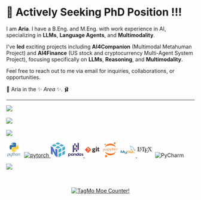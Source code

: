 









# 👋 Actively Seeking PhD Position !!!


I am **Aria**. I have a B.Eng. and M.Eng. with work experience in AI, specializing in **LLMs**, **Language Agents**, and **Multimodality**.

I've **led** exciting projects including **AI4Companion** (Multimodal Metahuman Project) and **AI4Finance** (US stock and cryptocurrency Multi-Agent System Project), focusing specifically on **LLMs**, **Reasoning**, and **Multimodality**.  

Feel free to reach out to me via email for inquiries, collaborations, or opportunities. 

 
  
🧠 Aria in the ✨ _Area_ ✨. 🩰 




---
[![](https://img.shields.io/badge/-github-lightgray?style=for-the-badge&logo=github&logoColor=pink)](https://github.com/ariafyy)

[![](https://img.shields.io/badge/-email-lightgray?style=for-the-badge&logo=gmail)](mailto:ariafyy@hotmail.com)

[![](https://img.shields.io/badge/-Homepage-gray?style=for-the-badge&logoColor=black)](https://ariafyy.github.io/)


<!-- Introduction 📫  👋
:octocat:  Welcome! `Dear Earth`, thanks for visiting.(〃'▽'〃)🔥 🙌 🩰 🤗  🧠 🩰 Aspiring Ballerina Engineer

- How To Reach **Me**:
-  [:octocat:](https://github.com/ariafyy)
-  [:email:](mailto:ariafyy@hotmail.com)
-  [:house:](https://ariafyy.github.io/) 
[![](https://img.shields.io/badge/%20Google%20Schloar-20B2AA?style=for-the-badge)](https://scholar.google.com.hk/citations?hl=en&tzom=-480&user=gpQ83ycAAAAJ&sortby=pubdate&view_op=list_works&authuser=1&gmla=AILGF5UJKLEnkNHSwgiGi_9zpqT-Twxjb0vL3wkS2dzR1LL_tOqaBEJQL0aH7VjRRkNrv193J7oB967S3_h5UO9H)

-->
<!-- 

[![](https://img.shields.io/badge/-github-lightgray?style=for-the-badge&logo=github&logoColor=pink)](https://github.com/ariafyy)

[![](https://img.shields.io/badge/-email-lightgray?style=for-the-badge&logo=gmail)](mailto:ariafyy@hotmail.com)

[![](https://img.shields.io/badge/-Homepage-gray?style=for-the-badge&logoColor=black)](https://ariafyy.github.io/)

[![](https://img.shields.io/badge/%20Google%20Schloar-20B2AA?style=for-the-badge)](https://scholar.google.com.hk/citations?hl=en&tzom=-480&user=gpQ83ycAAAAJ&sortby=pubdate&view_op=list_works&authuser=1&gmla=AILGF5UJKLEnkNHSwgiGi_9zpqT-Twxjb0vL3wkS2dzR1LL_tOqaBEJQL0aH7VjRRkNrv193J7oB967S3_h5UO9H)
 -->


<!-- 
---
### Skills
<!-- skills -->
<p align="left"> 

<img src="https://github.com/devicons/devicon/blob/master/icons/python/python-original-wordmark.svg" title="Python" alt="Python" width="40" height="40"/>&nbsp; 
<a href="https://pytorch.org/" target="_blank" rel="noreferrer"> <img src="https://www.vectorlogo.zone/logos/pytorch/pytorch-icon.svg" alt="pytorch" width="40" height="40"/> </a>
<img src="https://github.com/devicons/devicon/blob/master/icons/numpy/numpy-original.svg" title="Numpy" alt="Numpy" width="40" height="40"/>&nbsp;
<a href="https://pandas.pydata.org/" target="_blank" rel="noreferrer"> <img src="https://github.com/devicons/devicon/blob/master/icons/pandas/pandas-original-wordmark.svg" alt="pandas" width="40" height="40"/> </a>
<img src="https://github.com/devicons/devicon/blob/master/icons/git/git-original-wordmark.svg" title="Git" alt="Git" width="40" height="40"/>&nbsp;
<img src="https://github.com/devicons/devicon/blob/master/icons/jupyter/jupyter-plain-wordmark.svg"  title="Jupyter" alt="Jupyter" width="40" height="40"/>&nbsp;
<a href="https://www.mysql.com/" target="_blank" rel="noreferrer"> <img src="https://raw.githubusercontent.com/devicons/devicon/master/icons/mysql/mysql-original-wordmark.svg" alt="mysql" width="40" height="40"/> </a>
<img src="https://github.com/devicons/devicon/blob/master/icons/latex/latex-original.svg" title="Latex" alt="Latex" width="40" height="40"/>&nbsp; 
<img src="https://upload.wikimedia.org/wikipedia/commons/1/1d/PyCharm_Icon.svg" title="PyCharm" alt="PyCharm" width="40" height="40"/>&nbsp;
<a href="https://www.gnu.org/software/bash/" target="_blank" rel="noreferrer"> 
</p>
 



<!--  
<a href="https://www.tensorflow.org" target="_blank" rel="noreferrer"> <img src="https://www.vectorlogo.zone/logos/tensorflow/tensorflow-icon.svg" alt="tensorflow" width="40" height="40"/> </a>

<p align="center">
  <a href="https://www.python.org/" target="_blank">
    <img src="https://img.shields.io/badge/Python-%2314354C.svg?style=flat-square&logo=python&logoColor=white" alt="Python">
  </a>
  <a href="https://www.docker.com/" target="_blank">
    <img src="https://img.shields.io/badge/Docker-%232496ED.svg?style=flat-square&logo=docker&logoColor=white" alt="Docker">
  </a>
  <a href="https://github.com/features/actions" target="_blank">
    <img src="https://img.shields.io/badge/GitHub%20Actions-%232671E5.svg?style=flat-square&logo=github-actions&logoColor=white" alt="GitHub Actions">
  </a>
</p>    
--> 




<!-- GitHub status -->
<!-- 
- ![Top Langs](https://github-readme-stats-git-masterrstaa-rickstaa.vercel.app/api/top-langs/?username=shibing624&langs_count=3&hide=javascript,go,html,css,tex,Roff)
[![STATS (troph)](https://github-profile-trophy.vercel.app/?username=ariafyy&theme=dracula&margin-w=10&margin-h=15&column=8&row=1)](https://github.com/ariafyy)
[![GitHub activity](https://activity-graph.herokuapp.com/graph?username=ariafyy&theme=dracula)](https://github.com/ariafyy)
 <img src="https://github-readme-stats.vercel.app/api?username=ariafyy&show_icons=true&theme=dracula&count_private=true&" alt="ariafyy's Github stat" />
  <img src="https://github-readme-streak-stats.herokuapp.com/?user=ariafyy&theme=dracula" alt="ariafyy stat" /><br />
  
  <p align="center">
  <img src="https://github-readme-stats.vercel.app/api/top-langs/?username=ariafyy&layout=compact&theme=dracula&langs_count=12"/>
</p>
 -->

<!-- Github Stats
- [![trophy](https://github-profile-trophy.vercel.app/?username=ariafyy&theme=onedark&rank=-C,-?,-B&rank=S,AAA)](https://github.com/ariafyy/github-profile-trophy)
 -->    
![](https://komarev.com/ghpvc/?username=ariafyy&color=blueviolet)    


<br />
<p align="center">
<img src="https://count.getloli.com/get/@ariafyy.github.readme?theme=gelbooru" alt="TagMo Moe Counter!" />
</p>
<!-- moe count
![](https://count.getloli.com/get/@ariafyy.github.readme)
-->

 


</br>
</p>
 <!--
![Gelbooru](https://count.getloli.com/get/@ariafyy.github.readme?theme=gelbooru)</details>
-->

 <!-- snake
##  GitHub contribution

![亮色](https://raw.githubusercontent.com/ariafyy/ariafyy/main/assets/github-contribution-grid-snake.svg)  

![亮色](https://raw.githubusercontent.com/ariafyy/ariafyy/main/assets/github-contribution-grid-snake.svg)  





-->


